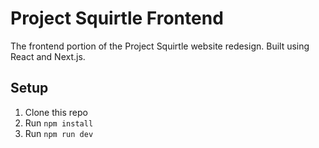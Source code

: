 # Project Squirtle Frontend
The frontend portion of the Project Squirtle website redesign. Built using React and Next.js.

## Setup
1. Clone this repo
2. Run `npm install`
3. Run `npm run dev`
